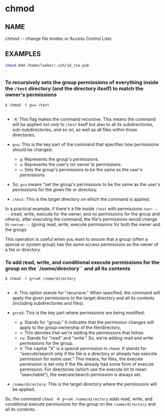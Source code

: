 # chmod

## NAME

chmod -- change file modes or Access Control Lists

## EXAMPLES

```bash
chmod 644 /home/looker/.ssh/id_rsa.pub
.
```

### To recursively sets the group permissions of everything inside the `/test` directory (and the directory itself) to match the owner's permissions

```bash
$ chmod -R g=u /test
.
```

- `-R`: This flag makes the command recursive. This means the command will be applied not only to `/test` itself but also to all its subdirectories, sub-subdirectories, and so on, as well as all files within those directories.

- `g=u`: This is the key part of the command that specifies how permissions should be changed:
  - `g`: Represents the group's permissions.
  - `u`: Represents the user's (or owner's) permissions.
  - `=`: Sets the group's permissions to be the same as the user's permissions.
- So, `g=u` means "set the group's permissions to be the same as the user's permissions for the given file or directory.
- `/test`: This is the target directory on which the command is applied.

In a practical example, if there's a file inside `/test` with permissions `rwxr-----` (read, write, execute for the owner, and no permissions for the group and others), after executing the command, the file's permissions would change to `rwxrwx---` (giving read, write, execute permissions for both the owner and the group).

This operation is useful when you want to ensure that a group (often a special or system group) has the same access permissions as the owner of a file or directory.

### To add read, write, and conditional execute permissions for the group on the `/some/directory`` and all its contents

```bash
$ chmod -R g+rwX /some/directory
.
```

- `-R`: This option stands for "recursive." When specified, the command will apply the given permissions to the target directory and all its contents (including subdirectories and files).

- `g+rwX`: This is the key part where permissions are being modified:
  - `g`: Stands for "group." It indicates that the permission changes will apply to the group ownership of the file/directory.
  - `+`: This denotes that we're adding the permissions that follow.
  - `rw`: Stands for "read" and "write." So, we're adding read and write permissions for the group.
  - `X`: The capital "X" is a special permission in `chmod`. It stands for "execute/search only if the file is a directory or already has execute permission for some user." This means, for files, the execute permission is set only if the file already had some form of execute permission. For directories (which use the execute bit to mean "searchable"), the execute/search permission is always set.

- `/some/directory`: This is the target directory where the permissions will be applied.

So, the command `chmod -R g+rwX /some/directory` adds read, write, and conditional execute permissions for the group on the `/some/directory` and all its contents.
